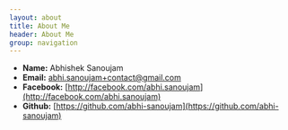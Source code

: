 ```yaml
---
layout: about
title: About Me
header: About Me
group: navigation
---
```

 * **Name:** Abhishek Sanoujam
 * **Email:** [abhi.sanoujam+contact@gmail.com](mailto:abhi.sanoujam+contact@gmail.com)
 * **Facebook:** [http://facebook.com/abhi.sanoujam](http://facebook.com/abhi.sanoujam)
 * **Github:** [https://github.com/abhi-sanoujam](https://github.com/abhi-sanoujam)